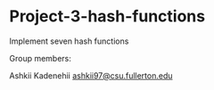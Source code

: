 # Project-3-hash-functions
Implement seven hash functions

Group members:

Ashkii Kadenehii ashkii97@csu.fullerton.edu
